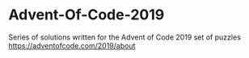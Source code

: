# Advent-Of-Code-2019
Series of solutions written for the Advent of Code 2019 set of puzzles
https://adventofcode.com/2019/about
